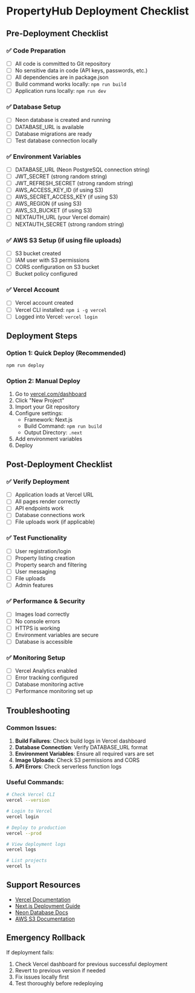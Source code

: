 # PropertyHub Deployment Checklist

## Pre-Deployment Checklist

### ✅ Code Preparation
- [ ] All code is committed to Git repository
- [ ] No sensitive data in code (API keys, passwords, etc.)
- [ ] All dependencies are in package.json
- [ ] Build command works locally: `npm run build`
- [ ] Application runs locally: `npm run dev`

### ✅ Database Setup
- [ ] Neon database is created and running
- [ ] DATABASE_URL is available
- [ ] Database migrations are ready
- [ ] Test database connection locally

### ✅ Environment Variables
- [ ] DATABASE_URL (Neon PostgreSQL connection string)
- [ ] JWT_SECRET (strong random string)
- [ ] JWT_REFRESH_SECRET (strong random string)
- [ ] AWS_ACCESS_KEY_ID (if using S3)
- [ ] AWS_SECRET_ACCESS_KEY (if using S3)
- [ ] AWS_REGION (if using S3)
- [ ] AWS_S3_BUCKET (if using S3)
- [ ] NEXTAUTH_URL (your Vercel domain)
- [ ] NEXTAUTH_SECRET (strong random string)

### ✅ AWS S3 Setup (if using file uploads)
- [ ] S3 bucket created
- [ ] IAM user with S3 permissions
- [ ] CORS configuration on S3 bucket
- [ ] Bucket policy configured

### ✅ Vercel Account
- [ ] Vercel account created
- [ ] Vercel CLI installed: `npm i -g vercel`
- [ ] Logged into Vercel: `vercel login`

## Deployment Steps

### Option 1: Quick Deploy (Recommended)
```bash
npm run deploy
```

### Option 2: Manual Deploy
1. Go to [vercel.com/dashboard](https://vercel.com/dashboard)
2. Click "New Project"
3. Import your Git repository
4. Configure settings:
   - Framework: Next.js
   - Build Command: `npm run build`
   - Output Directory: `.next`
5. Add environment variables
6. Deploy

## Post-Deployment Checklist

### ✅ Verify Deployment
- [ ] Application loads at Vercel URL
- [ ] All pages render correctly
- [ ] API endpoints work
- [ ] Database connections work
- [ ] File uploads work (if applicable)

### ✅ Test Functionality
- [ ] User registration/login
- [ ] Property listing creation
- [ ] Property search and filtering
- [ ] User messaging
- [ ] File uploads
- [ ] Admin features

### ✅ Performance & Security
- [ ] Images load correctly
- [ ] No console errors
- [ ] HTTPS is working
- [ ] Environment variables are secure
- [ ] Database is accessible

### ✅ Monitoring Setup
- [ ] Vercel Analytics enabled
- [ ] Error tracking configured
- [ ] Database monitoring active
- [ ] Performance monitoring set up

## Troubleshooting

### Common Issues:
1. **Build Failures**: Check build logs in Vercel dashboard
2. **Database Connection**: Verify DATABASE_URL format
3. **Environment Variables**: Ensure all required vars are set
4. **Image Uploads**: Check S3 permissions and CORS
5. **API Errors**: Check serverless function logs

### Useful Commands:
```bash
# Check Vercel CLI
vercel --version

# Login to Vercel
vercel login

# Deploy to production
vercel --prod

# View deployment logs
vercel logs

# List projects
vercel ls
```

## Support Resources

- [Vercel Documentation](https://vercel.com/docs)
- [Next.js Deployment Guide](https://nextjs.org/docs/deployment)
- [Neon Database Docs](https://neon.tech/docs)
- [AWS S3 Documentation](https://docs.aws.amazon.com/s3/)

## Emergency Rollback

If deployment fails:
1. Check Vercel dashboard for previous successful deployment
2. Revert to previous version if needed
3. Fix issues locally first
4. Test thoroughly before redeploying 